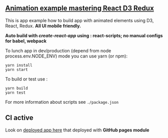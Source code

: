## [Animation example mastering React D3 Redux](https://github.com/sweetca/animation)

This is app example how to build app with animated elements using D3, React, Redux.
**All UI mobile friendly.**

**Auto build with *create-react-app* using : react-scripts; no manual configs for babel, webpack** 

To lunch app in dev/production (depend from node process.env.NODE_ENV) mode you can use yarn (or npm):
```
yarn install
yarn start
```
To build or test use :
```
yarn build
yarn test
```

For more information about scripts see `./package.json`

## CI active
Look on  [deployed app here](https://sweetca.github.io/animation/) that deployed with **GitHub pages module**


